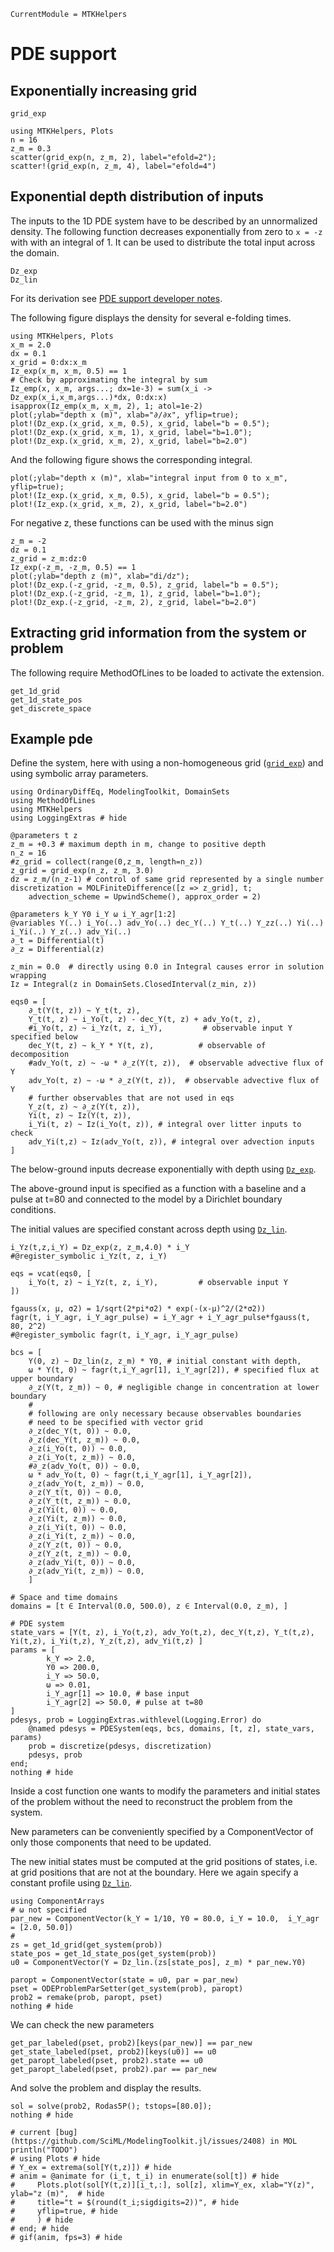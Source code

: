 ```@meta
CurrentModule = MTKHelpers
```

# PDE support

## Exponentially increasing grid

```@docs
grid_exp
```

```@example doc
using MTKHelpers, Plots
n = 16
z_m = 0.3
scatter(grid_exp(n, z_m, 2), label="efold=2");
scatter!(grid_exp(n, z_m, 4), label="efold=4") 
```


## Exponential depth distribution of inputs

The inputs to the 1D PDE system have to be described by an unnormalized density.
The following function decreases exponentially from zero to ``x = -z`` with
with an integral of 1. It can be used to distribute the total input across the domain.

```@docs
Dz_exp
Dz_lin
```

For its derivation see [PDE support developer notes](@ref).

The following figure displays the density for several e-folding times.

```@example Dz_exp
using MTKHelpers, Plots
x_m = 2.0
dx = 0.1
x_grid = 0:dx:x_m
Iz_exp(x_m, x_m, 0.5) == 1
# Check by approximating the integral by sum
Iz_emp(x, x_m, args...; dx=1e-3) = sum(x_i -> Dz_exp(x_i,x_m,args...)*dx, 0:dx:x)
isapprox(Iz_emp(x_m, x_m, 2), 1; atol=1e-2)
plot(;ylab="depth x (m)", xlab="∂/∂x", yflip=true);
plot!(Dz_exp.(x_grid, x_m, 0.5), x_grid, label="b = 0.5");
plot!(Dz_exp.(x_grid, x_m, 1), x_grid, label="b=1.0");
plot!(Dz_exp.(x_grid, x_m, 2), x_grid, label="b=2.0")
```

And the following figure shows the corresponding integral.

```@example Dz_exp
plot(;ylab="depth x (m)", xlab="integral input from 0 to x_m", yflip=true);
plot!(Iz_exp.(x_grid, x_m, 0.5), x_grid, label="b = 0.5");
plot!(Iz_exp.(x_grid, x_m, 2), x_grid, label="b=2.0")
```

For negative z, these functions can be used with the minus sign

```@example Dz_exp
z_m = -2
dz = 0.1
z_grid = z_m:dz:0
Iz_exp(-z_m, -z_m, 0.5) == 1
plot(;ylab="depth z (m)", xlab="di/dz");
plot!(Dz_exp.(-z_grid, -z_m, 0.5), z_grid, label="b = 0.5");
plot!(Dz_exp.(-z_grid, -z_m, 1), z_grid, label="b=1.0");
plot!(Dz_exp.(-z_grid, -z_m, 2), z_grid, label="b=2.0")
```
## Extracting grid information from the system or problem

The following require MethodOfLines to be loaded to activate the extension.
```@docs
get_1d_grid
get_1d_state_pos
get_discrete_space
```

## Example pde

Define the system, here with using a non-homogeneous grid ([`grid_exp`](@ref)) 
and using symbolic array parameters.

```@example pde
using OrdinaryDiffEq, ModelingToolkit, DomainSets
using MethodOfLines
using MTKHelpers
using LoggingExtras # hide

@parameters t z 
z_m = +0.3 # maximum depth in m, change to positive depth
n_z = 16
#z_grid = collect(range(0,z_m, length=n_z))
z_grid = grid_exp(n_z, z_m, 3.0) 
dz = z_m/(n_z-1) # control of same grid represented by a single number
discretization = MOLFiniteDifference([z => z_grid], t;
    advection_scheme = UpwindScheme(), approx_order = 2)

@parameters k_Y Y0 i_Y ω i_Y_agr[1:2] 
@variables Y(..) i_Yo(..) adv_Yo(..) dec_Y(..) Y_t(..) Y_zz(..) Yi(..) i_Yi(..) Y_z(..) adv_Yi(..) 
∂_t = Differential(t)
∂_z = Differential(z)

z_min = 0.0  # directly using 0.0 in Integral causes error in solution wrapping
Iz = Integral(z in DomainSets.ClosedInterval(z_min, z))

eqs0 = [
    ∂_t(Y(t, z)) ~ Y_t(t, z),
    Y_t(t, z) ~ i_Yo(t, z) - dec_Y(t, z) + adv_Yo(t, z),
    #i_Yo(t, z) ~ i_Yz(t, z, i_Y),         # observable input Y specified below
    dec_Y(t, z) ~ k_Y * Y(t, z),          # observable of decomposition 
    #adv_Yo(t, z) ~ -ω * ∂_z(Y(t, z)),  # observable advective flux of Y
    adv_Yo(t, z) ~ -ω * ∂_z(Y(t, z)),  # observable advective flux of Y
    # further observables that are not used in eqs
    Y_z(t, z) ~ ∂_z(Y(t, z)),
    Yi(t, z) ~ Iz(Y(t, z)),
    i_Yi(t, z) ~ Iz(i_Yo(t, z)), # integral over litter inputs to check
    adv_Yi(t,z) ~ Iz(adv_Yo(t, z)), # integral over advection inputs
]
```
The below-ground inputs decrease exponentially with depth using [`Dz_exp`](@ref).

The above-ground input is specified as a function with a baseline and
a pulse at t=80 and connected to the model by a Dirichlet boundary conditions.

The initial values are specified constant across depth using [`Dz_lin`](@ref).

```@example pde; output=false
i_Yz(t,z,i_Y) = Dz_exp(z, z_m,4.0) * i_Y  
#@register_symbolic i_Yz(t, z, i_Y)

eqs = vcat(eqs0, [
    i_Yo(t, z) ~ i_Yz(t, z, i_Y),         # observable input Y
])

fgauss(x, μ, σ2) = 1/sqrt(2*pi*σ2) * exp(-(x-μ)^2/(2*σ2))
fagr(t, i_Y_agr, i_Y_agr_pulse) = i_Y_agr + i_Y_agr_pulse*fgauss(t, 80, 2^2)
#@register_symbolic fagr(t, i_Y_agr, i_Y_agr_pulse)

bcs = [
    Y(0, z) ~ Dz_lin(z, z_m) * Y0, # initial constant with depth,
    ω * Y(t, 0) ~ fagr(t,i_Y_agr[1], i_Y_agr[2]), # specified flux at upper boundary
    ∂_z(Y(t, z_m)) ~ 0, # negligible change in concentration at lower boundary
    #
    # following are only necessary because observables boundaries 
    # need to be specified with vector grid
    ∂_z(dec_Y(t, 0)) ~ 0.0, 
    ∂_z(dec_Y(t, z_m)) ~ 0.0, 
    ∂_z(i_Yo(t, 0)) ~ 0.0, 
    ∂_z(i_Yo(t, z_m)) ~ 0.0, 
    #∂_z(adv_Yo(t, 0)) ~ 0.0, 
    ω * adv_Yo(t, 0) ~ fagr(t,i_Y_agr[1], i_Y_agr[2]), 
    ∂_z(adv_Yo(t, z_m)) ~ 0.0, 
    ∂_z(Y_t(t, 0)) ~ 0.0, 
    ∂_z(Y_t(t, z_m)) ~ 0.0, 
    ∂_z(Yi(t, 0)) ~ 0.0, 
    ∂_z(Yi(t, z_m)) ~ 0.0, 
    ∂_z(i_Yi(t, 0)) ~ 0.0, 
    ∂_z(i_Yi(t, z_m)) ~ 0.0, 
    ∂_z(Y_z(t, 0)) ~ 0.0, 
    ∂_z(Y_z(t, z_m)) ~ 0.0, 
    ∂_z(adv_Yi(t, 0)) ~ 0.0, 
    ∂_z(adv_Yi(t, z_m)) ~ 0.0, 
    ]

# Space and time domains
domains = [t ∈ Interval(0.0, 500.0), z ∈ Interval(0.0, z_m), ]

# PDE system
state_vars = [Y(t, z), i_Yo(t,z), adv_Yo(t,z), dec_Y(t,z), Y_t(t,z), Yi(t,z), i_Yi(t,z), Y_z(t,z), adv_Yi(t,z) ]
params = [
        k_Y => 2.0,
        Y0 => 200.0,
        i_Y => 50.0,
        ω => 0.01,
        i_Y_agr[1] => 10.0, # base input
        i_Y_agr[2] => 50.0, # pulse at t=80       
]
pdesys, prob = LoggingExtras.withlevel(Logging.Error) do 
    @named pdesys = PDESystem(eqs, bcs, domains, [t, z], state_vars, params)
    prob = discretize(pdesys, discretization) 
    pdesys, prob
end; 
nothing # hide
```

Inside a cost function one wants to modify the parameters and initial states
of the problem without the need to reconstruct the problem from the system.

New parameters can be conveniently specified by a ComponentVector of only
those components that need to be updated.

The new initial states must be computed at the grid positions of states, i.e.
at grid positions that are not at the boundary. Here we again
specify a constant profile using [`Dz_lin`](@ref).

```@example pde
using ComponentArrays
# ω not specified
par_new = ComponentVector(k_Y = 1/10, Y0 = 80.0, i_Y = 10.0,  i_Y_agr = [2.0, 50.0]) 
#
zs = get_1d_grid(get_system(prob))
state_pos = get_1d_state_pos(get_system(prob))
u0 = ComponentVector(Y = Dz_lin.(zs[state_pos], z_m) * par_new.Y0)

paropt = ComponentVector(state = u0, par = par_new)
pset = ODEProblemParSetter(get_system(prob), paropt)
prob2 = remake(prob, paropt, pset)
nothing # hide
```

We can check the new parameters

```@example pde
get_par_labeled(pset, prob2)[keys(par_new)] == par_new
get_state_labeled(pset, prob2)[keys(u0)] == u0
get_paropt_labeled(pset, prob2).state == u0
get_paropt_labeled(pset, prob2).par == par_new
```

And solve the problem and display the results.
```@example pde
sol = solve(prob2, Rodas5P(); tstops=[80.0]); 
nothing # hide
```

```@example pde
# current [bug](https://github.com/SciML/ModelingToolkit.jl/issues/2408) in MOL
println("TODO")
# using Plots # hide
# Y_ex = extrema(sol[Y(t,z)]) # hide 
# anim = @animate for (i_t, t_i) in enumerate(sol[t]) # hide
#     Plots.plot(sol[Y(t,z)][i_t,:], sol[z], xlim=Y_ex, xlab="Y(z)", ylab="z (m)",  # hide
#     title="t = $(round(t_i;sigdigits=2))", # hide
#     yflip=true, # hide
#     ) # hide
# end; # hide
# gif(anim, fps=3) # hide
```
